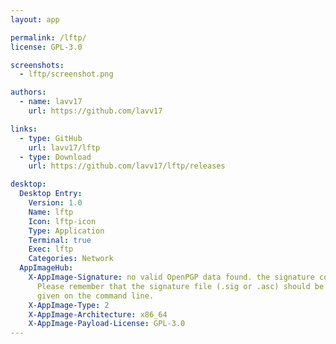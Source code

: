 ```yaml
---
layout: app

permalink: /lftp/
license: GPL-3.0

screenshots:
  - lftp/screenshot.png

authors:
  - name: lavv17
    url: https://github.com/lavv17

links:
  - type: GitHub
    url: lavv17/lftp
  - type: Download
    url: https://github.com/lavv17/lftp/releases

desktop:
  Desktop Entry:
    Version: 1.0
    Name: lftp
    Icon: lftp-icon
    Type: Application
    Terminal: true
    Exec: lftp
    Categories: Network
  AppImageHub:
    X-AppImage-Signature: no valid OpenPGP data found. the signature could not be verified.
      Please remember that the signature file (.sig or .asc) should be the first file
      given on the command line.
    X-AppImage-Type: 2
    X-AppImage-Architecture: x86_64
    X-AppImage-Payload-License: GPL-3.0
---
```

